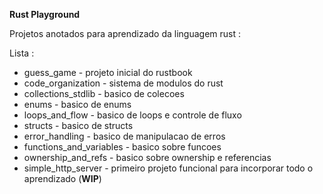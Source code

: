 **Rust Playground**

Projetos anotados para aprendizado da linguagem rust :

Lista :

- guess_game - projeto inicial do rustbook
- code_organization - sistema de modulos do rust
- collections_stdlib - basico de colecoes
- enums - basico de enums
- loops_and_flow - basico de loops e controle de fluxo
- structs - basico de structs
- error_handling - basico de manipulacao de erros
- functions_and_variables - basico sobre funcoes
- ownership_and_refs - basico sobre ownership e referencias
- simple_http_server - primeiro projeto funcional para incorporar todo o aprendizado (**WIP**)



